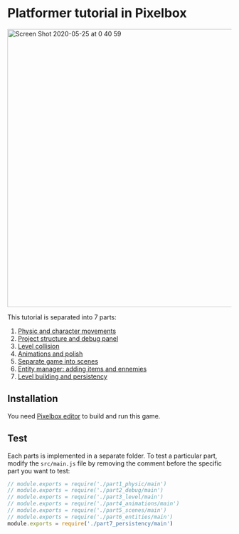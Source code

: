 # Platformer tutorial in Pixelbox

<img width="624" alt="Screen Shot 2020-05-25 at 0 40 59" src="https://user-images.githubusercontent.com/2462139/82758299-aace2480-9e20-11ea-8400-22a562412b9e.png">

This tutorial is separated into 7 parts:
1) [Physic and character movements](https://github.com/cstoquer/platformerTutorial/tree/master/src/part1_physic)
2) [Project structure and debug panel](https://github.com/cstoquer/platformerTutorial/tree/master/src/part2_debug)
3) [Level collision](https://github.com/cstoquer/platformerTutorial/tree/master/src/part3_level)
4) [Animations and polish](https://github.com/cstoquer/platformerTutorial/tree/master/src/part4_animations)
5) [Separate game into scenes](https://github.com/cstoquer/platformerTutorial/tree/master/src/part5_scenes)
6) [Entity manager: adding items and ennemies](https://github.com/cstoquer/platformerTutorial/tree/master/src/part6_entities)
7) [Level building and persistency](https://github.com/cstoquer/platformerTutorial/tree/master/src/part7_persistency)

## Installation
You need [Pixelbox editor](https://cstoquer.itch.io/pixelbox) to build and run this game.

## Test
Each parts is implemented in a separate folder. To test a particular part, modify the `src/main.js` file by removing the comment before the specific part you want to test:

```js
// module.exports = require('./part1_physic/main')
// module.exports = require('./part2_debug/main')
// module.exports = require('./part3_level/main')
// module.exports = require('./part4_animations/main')
// module.exports = require('./part5_scenes/main')
// module.exports = require('./part6_entities/main')
module.exports = require('./part7_persistency/main')
```
